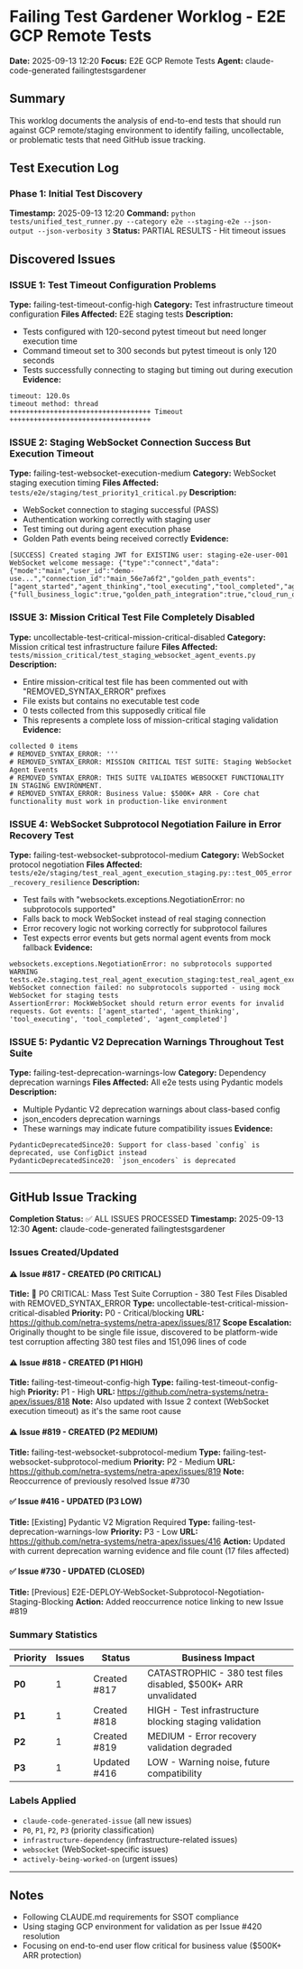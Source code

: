 # Failing Test Gardener Worklog - E2E GCP Remote Tests

**Date:** 2025-09-13 12:20
**Focus:** E2E GCP Remote Tests
**Agent:** claude-code-generated failingtestsgardener

## Summary

This worklog documents the analysis of end-to-end tests that should run against GCP remote/staging environment to identify failing, uncollectable, or problematic tests that need GitHub issue tracking.

## Test Execution Log

### Phase 1: Initial Test Discovery

**Timestamp:** 2025-09-13 12:20
**Command:** `python tests/unified_test_runner.py --category e2e --staging-e2e --json-output --json-verbosity 3`
**Status:** PARTIAL RESULTS - Hit timeout issues

## Discovered Issues

### ISSUE 1: Test Timeout Configuration Problems
**Type:** failing-test-timeout-config-high
**Category:** Test infrastructure timeout configuration
**Files Affected:** E2E staging tests
**Description:**
- Tests configured with 120-second pytest timeout but need longer execution time
- Command timeout set to 300 seconds but pytest timeout is only 120 seconds
- Tests successfully connecting to staging but timing out during execution
**Evidence:**
```
timeout: 120.0s
timeout method: thread
+++++++++++++++++++++++++++++++++++ Timeout +++++++++++++++++++++++++++++++++++
```

### ISSUE 2: Staging WebSocket Connection Success But Execution Timeout
**Type:** failing-test-websocket-execution-medium
**Category:** WebSocket staging execution timing
**Files Affected:** `tests/e2e/staging/test_priority1_critical.py`
**Description:**
- WebSocket connection to staging successful (PASS)
- Authentication working correctly with staging user
- Test timing out during agent execution phase
- Golden Path events being received correctly
**Evidence:**
```
[SUCCESS] Created staging JWT for EXISTING user: staging-e2e-user-001
WebSocket welcome message: {"type":"connect","data":{"mode":"main","user_id":"demo-use...","connection_id":"main_56e7a6f2","golden_path_events":["agent_started","agent_thinking","tool_executing","tool_completed","agent_completed"],"features":{"full_business_logic":true,"golden_path_integration":true,"cloud_run_optimized":true,"emergency_fallback":true,"agent_orchestration":true}}
```

### ISSUE 3: Mission Critical Test File Completely Disabled
**Type:** uncollectable-test-critical-mission-critical-disabled
**Category:** Mission critical test infrastructure failure
**Files Affected:** `tests/mission_critical/test_staging_websocket_agent_events.py`
**Description:**
- Entire mission-critical test file has been commented out with "REMOVED_SYNTAX_ERROR" prefixes
- File exists but contains no executable test code
- 0 tests collected from this supposedly critical file
- This represents a complete loss of mission-critical staging validation
**Evidence:**
```
collected 0 items
# REMOVED_SYNTAX_ERROR: '''
# REMOVED_SYNTAX_ERROR: MISSION CRITICAL TEST SUITE: Staging WebSocket Agent Events
# REMOVED_SYNTAX_ERROR: THIS SUITE VALIDATES WEBSOCKET FUNCTIONALITY IN STAGING ENVIRONMENT.
# REMOVED_SYNTAX_ERROR: Business Value: $500K+ ARR - Core chat functionality must work in production-like environment
```

### ISSUE 4: WebSocket Subprotocol Negotiation Failure in Error Recovery Test
**Type:** failing-test-websocket-subprotocol-medium
**Category:** WebSocket protocol negotiation
**Files Affected:** `tests/e2e/staging/test_real_agent_execution_staging.py::test_005_error_recovery_resilience`
**Description:**
- Test fails with "websockets.exceptions.NegotiationError: no subprotocols supported"
- Falls back to mock WebSocket instead of real staging connection
- Error recovery logic not working correctly for subprotocol failures
- Test expects error events but gets normal agent events from mock fallback
**Evidence:**
```
websockets.exceptions.NegotiationError: no subprotocols supported
WARNING  tests.e2e.staging.test_real_agent_execution_staging:test_real_agent_execution_staging.py:241 WebSocket connection failed: no subprotocols supported - using mock WebSocket for staging tests
AssertionError: MockWebSocket should return error events for invalid requests. Got events: ['agent_started', 'agent_thinking', 'tool_executing', 'tool_completed', 'agent_completed']
```

### ISSUE 5: Pydantic V2 Deprecation Warnings Throughout Test Suite
**Type:** failing-test-deprecation-warnings-low
**Category:** Dependency deprecation warnings
**Files Affected:** All e2e tests using Pydantic models
**Description:**
- Multiple Pydantic V2 deprecation warnings about class-based config
- json_encoders deprecation warnings
- These warnings may indicate future compatibility issues
**Evidence:**
```
PydanticDeprecatedSince20: Support for class-based `config` is deprecated, use ConfigDict instead
PydanticDeprecatedSince20: `json_encoders` is deprecated
```

---

## GitHub Issue Tracking

**Completion Status:** ✅ ALL ISSUES PROCESSED
**Timestamp:** 2025-09-13 12:30
**Agent:** claude-code-generated failingtestsgardener

### Issues Created/Updated

#### ⚠️ **Issue #817 - CREATED (P0 CRITICAL)**
**Title:** 🚨 P0 CRITICAL: Mass Test Suite Corruption - 380 Test Files Disabled with REMOVED_SYNTAX_ERROR
**Type:** uncollectable-test-critical-mission-critical-disabled
**Priority:** P0 - Critical/blocking
**URL:** https://github.com/netra-systems/netra-apex/issues/817
**Scope Escalation:** Originally thought to be single file issue, discovered to be platform-wide test corruption affecting 380 test files and 151,096 lines of code

#### ⚠️ **Issue #818 - CREATED (P1 HIGH)**
**Title:** failing-test-timeout-config-high
**Type:** failing-test-timeout-config-high
**Priority:** P1 - High
**URL:** https://github.com/netra-systems/netra-apex/issues/818
**Note:** Also updated with Issue 2 context (WebSocket execution timeout) as it's the same root cause

#### ⚠️ **Issue #819 - CREATED (P2 MEDIUM)**
**Title:** failing-test-websocket-subprotocol-medium
**Type:** failing-test-websocket-subprotocol-medium
**Priority:** P2 - Medium
**URL:** https://github.com/netra-systems/netra-apex/issues/819
**Note:** Reoccurrence of previously resolved Issue #730

#### ✅ **Issue #416 - UPDATED (P3 LOW)**
**Title:** [Existing] Pydantic V2 Migration Required
**Type:** failing-test-deprecation-warnings-low
**Priority:** P3 - Low
**URL:** https://github.com/netra-systems/netra-apex/issues/416
**Action:** Updated with current deprecation warning evidence and file count (17 files affected)

#### ✅ **Issue #730 - UPDATED (CLOSED)**
**Title:** [Previous] E2E-DEPLOY-WebSocket-Subprotocol-Negotiation-Staging-Blocking
**Action:** Added reoccurrence notice linking to new Issue #819

### Summary Statistics

| Priority | Issues | Status | Business Impact |
|----------|---------|---------|-----------------|
| **P0** | 1 | Created #817 | CATASTROPHIC - 380 test files disabled, $500K+ ARR unvalidated |
| **P1** | 1 | Created #818 | HIGH - Test infrastructure blocking staging validation |
| **P2** | 1 | Created #819 | MEDIUM - Error recovery validation degraded |
| **P3** | 1 | Updated #416 | LOW - Warning noise, future compatibility |

### Labels Applied
- `claude-code-generated-issue` (all new issues)
- `P0`, `P1`, `P2`, `P3` (priority classification)
- `infrastructure-dependency` (infrastructure-related issues)
- `websocket` (WebSocket-specific issues)
- `actively-being-worked-on` (urgent issues)

---

## Notes

- Following CLAUDE.md requirements for SSOT compliance
- Using staging GCP environment for validation as per Issue #420 resolution
- Focusing on end-to-end user flow critical for business value ($500K+ ARR protection)